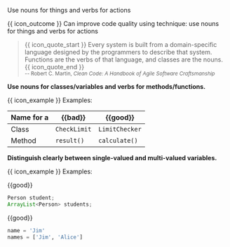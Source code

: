 <span id="title">Use nouns for things and verbs for actions</span>

<span id="prereqs"></span>

<span id="outcomes">{{ icon_outcome }} Can improve code quality using technique: use nouns for things and verbs for actions </span>

<div id="body">

>{{ icon_quote_start }} Every system is built from a domain-specific language designed by the programmers to describe that system. Functions are the verbs of that language, and classes are the nouns. {{ icon_quote_end }}<br><sub>-- Robert C. Martin, _Clean Code: A Handbook of Agile Software Craftsmanship_</sub>

**Use nouns for classes/variables and verbs for methods/functions.**

<box>

{{ icon_example }} Examples:

Name for a | {{bad}}        | {{good}}
-----------|-----------------|----------------
Class      |`CheckLimit`     | `LimitChecker`
Method     |`result()`       | `calculate()`

</box>


**Distinguish clearly between single-valued and multi-valued variables.**

<box>

{{ icon_example }} Examples:

<div class="alt-java">

{{good}}
```java
Person student;
ArrayList<Person> students;
```
</div>
<div class="alt-python">

{{good}}
```python
name = 'Jim'
names = ['Jim', 'Alice']
```
</div>

</box>

</div>

<div id="extras">
</div>
